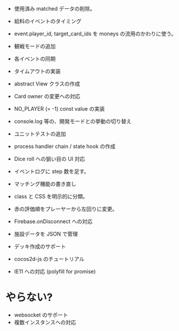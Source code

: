 * 使用済み matched データの削除。
* 給料のイベントのタイミング

* event.player_id, target_card_ids を moneys の流用のかわりに使う。
* 観戦モードの追加
* 各イベントの同期
* タイムアウトの実装
* abstract View クラスの作成
* Card owner の変更への対応
* NO_PLAYER (= -1) const value の実装
* console.log 等の、開発モードとの挙動の切り替え
* ユニットテストの追加
* process handler chain / state hook の作成
* Dice roll への狙い目の UI 対応
* イベントログに step 数を足す。
* マッチング機能の書き直し
* class と CSS を明示的に分類。
* 赤の評価順をプレーヤーから左回りに変更。
* Firebase.onDisconnect への対応
* 施設データを JSON で管理
* デッキ作成のサポート

* cocos2d-js のチュートリアル
* IE11 への対応 (polyfill for promise)

# やらない?
* websocket のサポート
* 複数インスタンスへの対応
